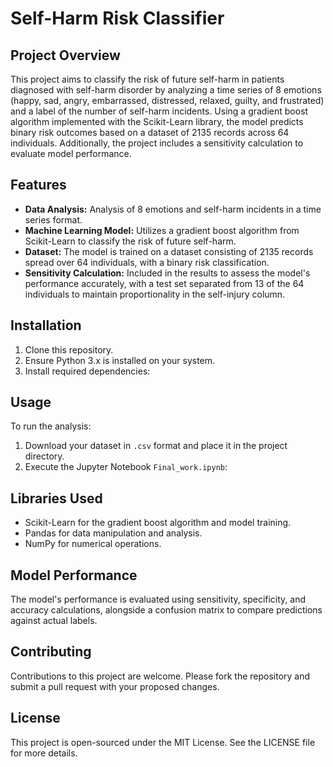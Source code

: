 # Self-Harm Risk Classifier

## Project Overview

This project aims to classify the risk of future self-harm in patients diagnosed with self-harm disorder by analyzing a time series of 8 emotions (happy, sad, angry, embarrassed, distressed, relaxed, guilty, and frustrated) and a label of the number of self-harm incidents. Using a gradient boost algorithm implemented with the Scikit-Learn library, the model predicts binary risk outcomes based on a dataset of 2135 records across 64 individuals. Additionally, the project includes a sensitivity calculation to evaluate model performance.

## Features

- **Data Analysis:** Analysis of 8 emotions and self-harm incidents in a time series format.
- **Machine Learning Model:** Utilizes a gradient boost algorithm from Scikit-Learn to classify the risk of future self-harm.
- **Dataset:** The model is trained on a dataset consisting of 2135 records spread over 64 individuals, with a binary risk classification.
- **Sensitivity Calculation:** Included in the results to assess the model's performance accurately, with a test set separated from 13 of the 64 individuals to maintain proportionality in the self-injury column.

## Installation

1. Clone this repository.
2. Ensure Python 3.x is installed on your system.
3. Install required dependencies:

## Usage

To run the analysis:

1. Download your dataset in `.csv` format and place it in the project directory.
2. Execute the Jupyter Notebook `Final_work.ipynb`:

## Libraries Used

- Scikit-Learn for the gradient boost algorithm and model training.
- Pandas for data manipulation and analysis.
- NumPy for numerical operations.

## Model Performance

The model's performance is evaluated using sensitivity, specificity, and accuracy calculations, alongside a confusion matrix to compare predictions against actual labels.

## Contributing

Contributions to this project are welcome. Please fork the repository and submit a pull request with your proposed changes.

## License

This project is open-sourced under the MIT License. See the LICENSE file for more details.
